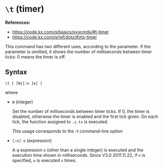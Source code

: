 # `\t` (timer)


**References:**
- https://code.kx.com/q/basics/syscmds/#t-timer
- https://code.kx.com/q/ref/dotz/#zts-timer

This command has two different uses, according to the parameter.
If the parameter is omitted, it shows the number of milliseconds between timer ticks: 0 means the timer is off.

## Syntax

~~~~
\t [ [N|[:n ]e] ]
~~~~


where
- `N` (integer)

    Set the number of milliseconds between timer ticks. If 0, the timer is disabled, otherwise the
    timer is enabled and the first tick given. On each tick, the function assigned to `.z.ts` is
    executed.

    This usage corresponds to the -t command-line option


- `[:n] e` (expression)

    A q expression `e` (other than a single integer) is executed and the execution time shown in milliseconds.
    Since V3.0 2011.11.22, if `n` is specified, `e` is executed `n` times.

